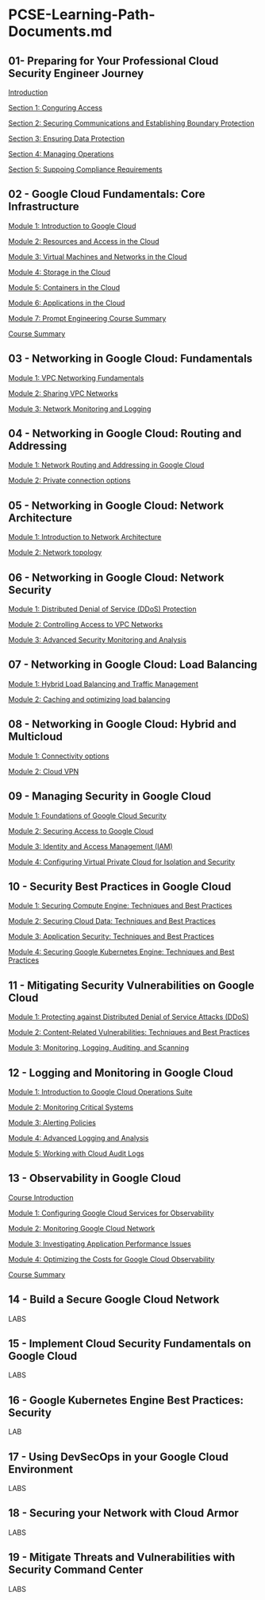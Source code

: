 # PCSE-Learning-Path-Documents.md

## 01- Preparing for Your Professional Cloud Security Engineer Journey

[Introduction](documents/PCSE_Introduction_v1.0.pdf) 

[Section 1: Conguring Access](documents/PCSE_Section_1_Configuring_Access_v1.0.pdf) 

[Section 2: Securing Communications and Establishing Boundary Protection](documents/PCSE_Section_2_Securing_Communications_and_Establishing_Boundary_Protection_v1.0.pdf)

[Section 3: Ensuring Data Protection](documents/PCSE_Section_3_Ensuring_Data_Protection_v1.0.pdf) 

[Section 4: Managing Operations](documents/PCSE_Section_4_Managing_Operations_v1.0.pdf) 

[Section 5: Suppoing Compliance Requirements](documents/PCSE_Section_5_Supporting_Compliance_Requirements_v1.0.pdf)





## 02 - Google Cloud Fundamentals: Core Infrastructure

[Module 1: Introduction to Google Cloud](documents/M1-Introducing-Google-Cloudv5.2-ILT.pdf) 

[Module 2: Resources and Access in the Cloud](documents/M2-Resouces-and-Access-in-the-Cloudv5.2-ILT.pdf)

[Module 3: Virtual Machines and Networks in the Cloud](documents/M3-Virtual-Machines-and-Networks-in-the-Cloudv5.2-ILT.pdf)

[Module 4: Storage in the Cloud](documents/M4-Storage-in-the-Cloudv5.2-ILT.pdf) 

[Module 5: Containers in the Cloud](documents/M5-Containers-in-the-Cloudv5.2-ILT.pdf) 

[Module 6: Applications in the Cloud](documents/M6-Applications-in-the-Cloudv5.2-ILT.pdf)

[Module 7: Prompt Engineering Course Summary](documents/M7-Prompt-Engineeringv5.2-ILT.pdf)

[Course Summary](documents/M8-Course-Summaryv5.2-ILT.pdf)



## 03 - Networking in Google Cloud: Fundamentals

[Module 1: VPC Networking Fundamentals](documents/01-VPC-Networking-Fundamentals-ILT.pdf)

[Module 2: Sharing VPC Networks](documents/02-Sharing-VPC-Networks-ILT.pdf) 

[Module 3: Network Monitoring and Logging](documents/03-Network-Monitoring-and-Logging-ILT.pdf)



##  04 - Networking in Google Cloud: Routing and Addressing

[Module 1: Network Routing and Addressing in Google Cloud](documents/04-Network-Routing-and-Addressing-in-Google-Cloud-ILT.pdf)

[Module 2: Private connection options](documents/05-Private-Connection-Options-ILT.pdf)



## 05 - Networking in Google Cloud: Network Architecture

[Module 1: Introduction to Network Architecture](documents/06-Introduction-to-Network-Architecture-ILT.pdf)

[Module 2: Network topology](documents/07-Network-Topologies-ILT.pdf)



## 06 - Networking in Google Cloud: Network Security

[Module 1: Distributed Denial of Service (DDoS) Protection](documents/08-Distributed-Denial-of-Service-DDoS-Protection-ILT.pdf)

[Module 2: Controlling Access to VPC Networks](documents/09-Controlling-Access-to-VPC-Networks-ILT.pdf)

[Module 3: Advanced Security Monitoring and Analysis](documents/10-Advanced-Security-Monitoring-and-Analysis.pdf)



## 07 - Networking in Google Cloud: Load Balancing

[Module 1: Hybrid Load Balancing and Traffic Management](documents/11-Hybrid-Load-Balancing-and-Traffic-Management-ILT.pdf)

[Module 2: Caching and optimizing load balancing](documents/12-Caching-and-Optimizing-Load-Balancing-ILT.pdf)



## 08 - Networking in Google Cloud: Hybrid and Multicloud

[Module 1: Connectivity options](documents/13-Connectivity-options-ILT.pdf)

[Module 2: Cloud VPN](documents/14-Cloud-VPN-ILT.pdf)



## 09 - Managing Security in Google Cloud

[Module 1: Foundations of Google Cloud Security](documents/OD_PDF_M1.1_Foundations_of_Google_Cloud_Security.pdf)

[Module 2: Securing Access to Google Cloud](documents/OD_PDF_M1.2_Securing_Access_to_Google_Cloud.pdf)

[Module 3: Identity and Access Management (IAM)](documents/OD_PDF_M1.3_Identity_and_Access_Management.pdf)

[Module 4: Configuring Virtual Private Cloud for Isolation and Security](documents/OD_PDF_M1.4_Configuring_Virtual_Private_Cloud_for_Isolation_and_Security.pdf)



## 10 - Security Best Practices in Google Cloud

[Module 1: Securing Compute Engine: Techniques and Best Practices](documents/OD_PDF_M2.1_Securing_Compute_Engine.pdf)

[Module 2: Securing Cloud Data: Techniques and Best Practices](documents/OD_PDF_M2.2_Securing_Cloud_Data.pdf)

[Module 3: Application Security: Techniques and Best Practices](documents/OD_PDF_M2.3_Application_Security.pdf)

[Module 4: Securing Google Kubernetes Engine: Techniques and Best Practices](documents/OD_PDF_M2.4_Securing_Google_Kubernetes_Engine.pdf)



## 11 - Mitigating Security Vulnerabilities on Google Cloud

[Module 1: Protecting against Distributed Denial of Service Attacks (DDoS)](documents/OD_PDF_M3.1_Protecting_Against_DDOS_Attacks.pdf)

[Module 2: Content-Related Vulnerabilities: Techniques and Best Practices](documents/OD_PDF_M3.2_Content-Related_Vulnerabilities.pdf)

[Module 3: Monitoring, Logging, Auditing, and Scanning](documents/OD_PDF_M3.3_Monitoring_Logging_and_Scanning.pdf)



## 12 - Logging and Monitoring in Google Cloud

[Module 1: Introduction to Google Cloud Operations Suite](documents/T-STACKD-B-m7-l1-file-en-38.pdf)

[Module 2: Monitoring Critical Systems](documents/T-STACKD-B-m7-l2-file-en-39.pdf)

[Module 3: Alerting Policies](documents/T-STACKD-B-m7-l3-file-en-40.pdf)

[Module 4: Advanced Logging and Analysis](documents/T-STACKD-B-m7-l4-file-en-41.pdf)

[Module 5: Working with Cloud Audit Logs](documents/T-STACKD-B-m7-l5-file-en-42.pdf)



## 13 - Observability in Google Cloud

[Course Introduction](documents/T-STACKD-B_00_Course2_introduction.pdf)

[Module 1: Configuring Google Cloud Services for Observability](documents/T-STACKD-B_01_Configuring-Google-Cloud-Services-for-Observability.pdf)

[Module 2: Monitoring Google Cloud Network](documents/T-STACKD-B_02_Monitoring-Google-Cloud-Network.pdf)

[Module 3: Investigating Application Performance Issues](documents/T-STACKD-B_03_Investigating_Application_Performance_Issues.pdf )

[Module 4: Optimizing the Costs for Google Cloud Observability](documents/T-STACKD-B_04_Optimizing_the_Costs_for_Google_Cloud_Observability.pdf)

[Course Summary](documents/T-STACKD-B_00_Course2_summary.pdf)



## 14 - Build a Secure Google Cloud Network

LABS







## 15 - Implement Cloud Security Fundamentals on Google Cloud

LABS





## 16 - Google Kubernetes Engine Best Practices: Security

LAB





## 17 - Using DevSecOps in your Google Cloud Environment

LABS







## 18 - Securing your Network with Cloud Armor

LABS







## 19 - Mitigate Threats and Vulnerabilities with Security Command Center

LABS